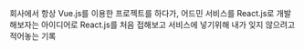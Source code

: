 회사에서 항상 Vue.js를 이용한 프로젝트를 하다가, 어드민 서비스를 React.js로 개발해보자는 아이디어로 React.js를 처음 접해보고 서비스에 넣기위해 내가 잊지 않으려고 적어놓는 기록
